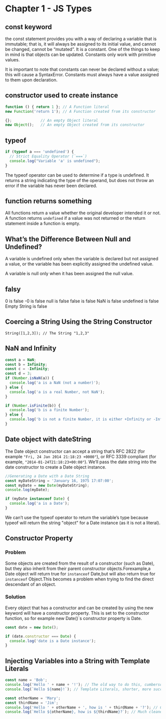 # Chapter 1 - JS Types

## const keyword

the const statement provides you with a way of declaring a variable that is immutable; that is, it will always be
assigned to its initial value, and cannot be changed, cannot be “mutated”. It is a constant. One of the things to keep
in mind is that objects can be updated. Constants only work with primitive values.

It is important to note that constants can never be declared without a value; this will cause a SyntaxError. Constants
must always have a value assigned to them upon declaration.

## constructor used to create instance

```js
function () { return 1 }; // A Function literal
new Function('return 1'); // A Function created from its constructor

{};             // An empty Object literal
new Object();   // An empty Object created from its constructor
```

## typeof

```javascript
if (typeof a === 'undefined') {
  // Strict Equality Operator (`===`)
  console.log("Variable 'a' is undefined");
}
```

The typeof operator can be used to determine if a type is undefined. It returns a string indicating the type of the
operand, but does not throw an error if the variable has never been declared.

## function returns something

All functions return a value whether the original developer intended it or not. A function returns `undefined` if a
value was not returned or the return statement inside a function is empty.

## What’s the Difference Between Null and Undefined?

A variable is undefined only when the variable is declared but not assigned a value, or the variable has been explicitly
assigned the undefined value.

A variable is null only when it has been assigned the null value.

## falsy

0 is false -0 is false null is false false is false NaN is false undefined is false Empty String is false

## Coercing a String Using the String Constructor

`String([1,2,3]); // The String "1,2,3"`

## NaN and Infinity

```js
const a = NaN;
const b = Infinity;
const c = -Infinity;
const d = 3;
if (Number.isNaN(a)) {
  console.log('a is a NaN (not a number)');
} else {
  console.log('a is a real Number, not NaN');
}

if (Number.isFinite(b)) {
  console.log('b is a finite Number');
} else {
  console.log('b is not a finite Number, it is either +Infinity or -Infinity');
}
```

## Date object with dateString

The Date object constructor can accept a string that’s RFC 2822 (for example `"Fri, 24 Jan 2014 21:18:23 +0000"`), or
RFC 3339 compliant (for example, `"2014-01-24T21:18:23+00:00"`). We’ll pass the date string into the date constructor to
create a Date object instance.

```javascript
//Generating a Date with a Date String
const myDateString = 'January 16, 1975 17:07:00';
const myDate = new Date(myDateString);
console.log(myDate);

if (myDate instanceof Date) {
  console.log('a is a Date');
}
```

We can’t use the typeof operator to return the variable’s type because typeof will return the string "object" for a Date
instance (as it is not a literal).

## Constructor Property

### Problem

Some objects are created from the result of a constructor (such as Date), but they also inherit from their parent
constructor objects.Forexample,a Date object will return true for `instanceof` Date,but will also return true
for `instanceof` Object.This becomes a problem when trying to find the direct descendant of an object.

### Solution

Every object that has a constructor and can be created by using the new keyword will have a constructor property. This
is set to the constructor function, so for example new Date()`s constructor property is Date.

```javascript
const date = new Date();

if (date.constructor === Date) {
  console.log('date is a Date instance');
}
```

## Injecting Variables into a String with Template Literals

```javascript
const name = 'Bob';
console.log('Hello ' + name + '!'); // The old way to do this, cumbersome and error prone
console.log(`Hello ${name}!`); // Template Literals, shorter, more succinct, and less error prone

const otherName = 'Mary';
const thirdName = 'Jim';
console.log('Hello ' + otherName + ', how is ' + thirdName + '?'); // Can get very messy
console.log(`Hello ${otherName}, how is ${thirdName}?`); // Much cleaner
```
